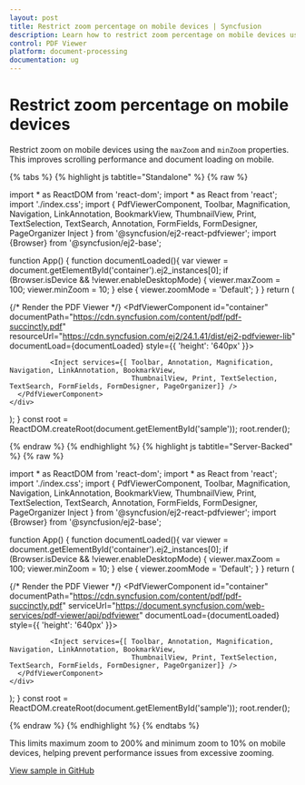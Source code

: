 ```yaml
---
layout: post
title: Restrict zoom percentage on mobile devices | Syncfusion
description: Learn how to restrict zoom percentage on mobile devices using minZoom and maxZoom in the Syncfusion React PDF Viewer.
control: PDF Viewer
platform: document-processing
documentation: ug
---
```


# Restrict zoom percentage on mobile devices

Restrict zoom on mobile devices using the `maxZoom` and `minZoom` properties. This improves scrolling performance and document loading on mobile.

{% tabs %}
{% highlight js tabtitle="Standalone" %}
{% raw %}

import * as ReactDOM from 'react-dom';
import * as React from 'react';
import './index.css';
import { PdfViewerComponent, Toolbar, Magnification, Navigation, LinkAnnotation,
         BookmarkView, ThumbnailView, Print, TextSelection, TextSearch, Annotation,
         FormFields, FormDesigner, PageOrganizer Inject } from '@syncfusion/ej2-react-pdfviewer';
import  {Browser} from '@syncfusion/ej2-base';

function App() {
   function documentLoaded(){
    var viewer = document.getElementById('container').ej2_instances[0];
     if (Browser.isDevice && !viewer.enableDesktopMode) {
         viewer.maxZoom = 100;
         viewer.minZoom = 10;
      }
      else {
         viewer.zoomMode = 'Default';
      }
   }
  return (<div>
    <div className='control-section'>
      {/* Render the PDF Viewer */}
      <PdfViewerComponent
        id="container"
        documentPath="https://cdn.syncfusion.com/content/pdf/pdf-succinctly.pdf"
        resourceUrl="https://cdn.syncfusion.com/ej2/24.1.41/dist/ej2-pdfviewer-lib"
        documentLoad={documentLoaded}
        style={{ 'height': '640px' }}>

              <Inject services={[ Toolbar, Annotation, Magnification, Navigation, LinkAnnotation, BookmarkView,
                                  ThumbnailView, Print, TextSelection, TextSearch, FormFields, FormDesigner, PageOrganizer]} />
      </PdfViewerComponent>
    </div>
  </div>);
}
const root = ReactDOM.createRoot(document.getElementById('sample'));
root.render(<App />);

{% endraw %}
{% endhighlight %}
{% highlight js tabtitle="Server-Backed" %}
{% raw %}

import * as ReactDOM from 'react-dom';
import * as React from 'react';
import './index.css';
import { PdfViewerComponent, Toolbar, Magnification, Navigation, LinkAnnotation,
         BookmarkView, ThumbnailView, Print, TextSelection, TextSearch, Annotation,
         FormFields, FormDesigner, PageOrganizer Inject } from '@syncfusion/ej2-react-pdfviewer';
import  {Browser} from '@syncfusion/ej2-base';

function App() {
   function documentLoaded(){
    var viewer = document.getElementById('container').ej2_instances[0];
     if (Browser.isDevice && !viewer.enableDesktopMode) {
         viewer.maxZoom = 100;
         viewer.minZoom = 10;
      }
      else {
         viewer.zoomMode = 'Default';
      }
   }
  return (<div>
    <div className='control-section'>
      {/* Render the PDF Viewer */}
      <PdfViewerComponent
        id="container"
        documentPath="https://cdn.syncfusion.com/content/pdf/pdf-succinctly.pdf"
        serviceUrl="https://document.syncfusion.com/web-services/pdf-viewer/api/pdfviewer"
        documentLoad={documentLoaded}
        style={{ 'height': '640px' }}>

              <Inject services={[ Toolbar, Annotation, Magnification, Navigation, LinkAnnotation, BookmarkView,
                                  ThumbnailView, Print, TextSelection, TextSearch, FormFields, FormDesigner, PageOrganizer]} />
      </PdfViewerComponent>
    </div>
  </div>);
}
const root = ReactDOM.createRoot(document.getElementById('sample'));
root.render(<App />);

{% endraw %}
{% endhighlight %}
{% endtabs %}

This limits maximum zoom to 200% and minimum zoom to 10% on mobile devices, helping prevent performance issues from excessive zooming.

[View sample in GitHub](https://github.com/SyncfusionExamples/react-pdf-viewer-examples/tree/master/How%20to/Restrict%20Zoom%20Percentage%20on%20Mobile%20Devices)